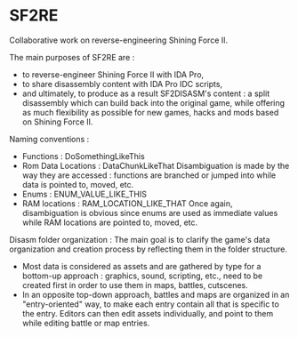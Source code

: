 SF2RE
=====

Collaborative work on reverse-engineering Shining Force II.

The main purposes of SF2RE are :
- to reverse-engineer Shining Force II with IDA Pro,
- to share disassembly content with IDA Pro IDC scripts,
- and ultimately, to produce as a result SF2DISASM's content : a split disassembly which can build back into the original game, while offering as much flexibility as possible for new games, hacks and mods based on Shining Force II. 


Naming conventions :
- Functions : DoSomethingLikeThis
- Rom Data Locations : DataChunkLikeThat
Disambiguation is made by the way they are accessed : functions are
branched or jumped into while data is pointed to, moved, etc.
- Enums : ENUM_VALUE_LIKE_THIS
- RAM locations : RAM_LOCATION_LIKE_THAT
Once again, disambiguation is obvious since enums are used as immediate
values while RAM locations are pointed to, moved, etc.


Disasm folder organization :
The main goal is to clarify the game's data organization and creation
process by reflecting them in the folder structure.
- Most data is considered as assets and are gathered by type for a
bottom-up approach : graphics, sound, scripting, etc., need to be
created first in order to use them in maps, battles, cutscenes.
- In an opposite top-down approach, battles and maps are organized in an
"entry-oriented" way, to make each entry contain all that is specific to
the entry.
Editors can then edit assets individually, and point to them while
editing battle or map entries.